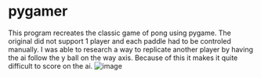 # pygamer
This program recreates the classic game of pong using pygame. The original did not support 1 player and each paddle had to be controled manually. I was able to research a way to replicate another player by having the ai follow the y ball on the way axis. Because of this it makes it quite difficult to score on the ai. 
![image](https://github.com/b-giblin/pygamer/assets/91639287/66719766-b5f8-4368-8d04-ee7caf704efa)
